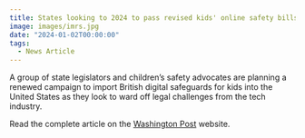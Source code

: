 ```yaml
---
title: States looking to 2024 to pass revised kids' online safety bills
image: images/imrs.jpg
date: "2024-01-02T00:00:00"
tags:
  - News Article
---
```

A group of state legislators and children’s safety advocates are planning a renewed campaign to import British digital safeguards for kids into the United States as they look to ward off legal challenges from the tech industry.

Read the complete article on the [Washington Post](https://www.washingtonpost.com/technology/2024/01/02/children-safety-social-media-california/) website.


